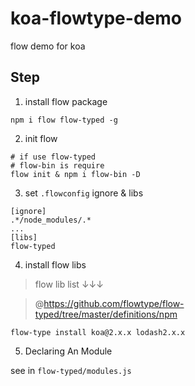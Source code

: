 # koa-flowtype-demo
flow demo for koa


## Step

1. install flow package

```
npm i flow flow-typed -g
```

2. init flow

```
# if use flow-typed
# flow-bin is require
flow init & npm i flow-bin -D
```

3. set `.flowconfig` ignore & libs
```
[ignore]
.*/node_modules/.*
...
[libs]
flow-typed

```

4. install flow libs

> flow lib list ↓↓↓

> @https://github.com/flowtype/flow-typed/tree/master/definitions/npm

```
flow-type install koa@2.x.x lodash2.x.x
```

5. Declaring An Module

see in `flow-typed/modules.js`


